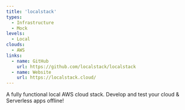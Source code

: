 ```yaml
---
title: 'localstack'
types:
  - Infrastructure
  - Mock
levels:
  - Local
clouds:
  - AWS
links:
  - name: GitHub
    url: https://github.com/localstack/localstack
  - name: Website
    url: https://localstack.cloud/
---
```


A fully functional local AWS cloud stack. Develop and test your cloud & Serverless apps offline! 